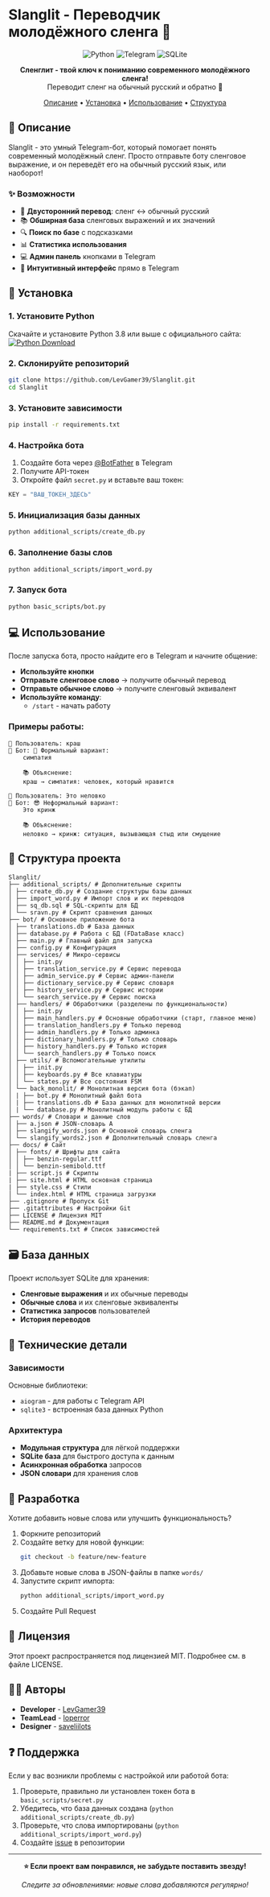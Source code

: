 # Slanglit - Переводчик молодёжного сленга 🚀

<div align="center">

![Python](https://img.shields.io/badge/Python-3.8%2B-blue?logo=python)
![Telegram](https://img.shields.io/badge/Telegram-Bot-blue?logo=telegram)
![SQLite](https://img.shields.io/badge/Database-SQLite-lightgrey)

**Сленглит - твой ключ к пониманию современного молодёжного сленга!**  
Переводит сленг на обычный русский и обратно 💫

[Описание](#описание) • [Установка](#установка) • [Использование](#использование) • [Структура](#структура-проекта)

</div>

## 📖 Описание

Slanglit - это умный Telegram-бот, который помогает понять современный молодёжный сленг. Просто отправьте боту сленговое выражение, и он переведёт его на обычный русский язык, или наоборот!

### ✨ Возможности

- 🔄 **Двусторонний перевод**: сленг ↔ обычный русский
- 📚 **Обширная база** сленговых выражений и их значений
- 🔍 **Поиск по базе** с подсказками
- 📊 **Статистика использования**
- 💻 **Админ панель** кнопками в Telegram
- 🎯 **Интуитивный интерфейс** прямо в Telegram

## 🚀 Установка

### 1. Установите Python

Скачайте и установите Python 3.8 или выше с официального сайта:  
[![Python Download](https://img.shields.io/badge/Download-Python%203.8%2B-yellow?logo=python)](https://www.python.org/downloads/)

### 2. Склонируйте репозиторий

```bash
git clone https://github.com/LevGamer39/Slanglit.git
cd Slanglit
```

### 3. Установите зависимости

```bash
pip install -r requirements.txt
```

### 4. Настройка бота

1. Создайте бота через [@BotFather](https://t.me/BotFather) в Telegram
2. Получите API-токен
3. Откройте файл `secret.py` и вставьте ваш токен:

```python
KEY = "ВАШ_ТОКЕН_ЗДЕСЬ"
```

### 5. Инициализация базы данных

```bash
python additional_scripts/create_db.py
```

### 6. Заполнение базы слов

```bash
python additional_scripts/import_word.py
```

### 7. Запуск бота

```bash
python basic_scripts/bot.py
```

## 💻 Использование

После запуска бота, просто найдите его в Telegram и начните общение:
- **Используйте кнопки**
- **Отправьте сленговое слово** → получите обычный перевод
- **Отправьте обычное слово** → получите сленговый эквивалент
- **Используйте команду**:
  - `/start` - начать работу

### Примеры работы:

```
👤 Пользователь: краш
🤖 Бот: 🎩 Формальный вариант:
	симпатия

	📚 Объяснение:
	краш → симпатия: человек, который нравится

👤 Пользователь: Это неловко
🤖 Бот: 😎 Неформальный вариант:
	Это кринж

	📚 Объяснение:
	неловко → кринж: ситуация, вызывающая стыд или смущение
```

## 📁 Структура проекта

```
Slanglit/
├── additional_scripts/ # Дополнительные скрипты
│ ├── create_db.py # Создание структуры базы данных
│ ├── import_word.py # Импорт слов и их переводов
│ ├── sq_db.sql # SQL-скрипты для БД
│ └── sravn.py # Скрипт сравнения данных
├── bot/ # Основное приложение бота
│ ├── translations.db # База данных
│ ├── database.py # Работа с БД (FDataBase класс)
│ ├── main.py # Главный файл для запуска
│ ├── config.py # Конфигурация
│ ├── services/ # Микро-сервисы
│ │ ├── init.py
│ │ ├── translation_service.py # Сервис перевода
│ │ ├── admin_service.py # Сервис админ-панели
│ │ ├── dictionary_service.py # Сервис словаря
│ │ ├── history_service.py # Сервис истории
│ │ └── search_service.py # Сервис поиска
│ ├── handlers/ # Обработчики (разделены по функциональности)
│ │ ├── init.py
│ │ ├── main_handlers.py # Основные обработчики (старт, главное меню)
│ │ ├── translation_handlers.py # Только перевод
│ │ ├── admin_handlers.py # Только админка
│ │ ├── dictionary_handlers.py # Только словарь
│ │ ├── history_handlers.py # Только история
│ │ └── search_handlers.py # Только поиск
│ ├── utils/ # Вспомогательные утилиты
│ │ ├── init.py
│ │ ├── keyboards.py # Все клавиатуры
│ │ └── states.py # Все состояния FSM
│ └── back_monolit/ # Монолитная версия бота (бэкап)
│ | ├── bot.py # Монолитный файл бота
│ | ├── translations.db # База данных для монолитной версии
│ | └── database.py # Монолитный модуль работы с БД
├── words/ # Словари и данные слов
│ ├── a.json # JSON-словарь A
│ ├── slangify_words.json # Основной словарь сленга
│ └── slangify_words2.json # Дополнительный словарь сленга
├── docs/ # Сайт
│ ├── fonts/ # Шрифты для сайта
│ │ ├── benzin-regular.ttf
│ │ └── benzin-semibold.ttf
| ├── script.js # Скрипты
| ├── site.html # HTML основная страница
| ├── style.css # Стили
│ └── index.html # HTML страница загрузки
├── .gitignore # Пропуск Git
├── .gitattributes # Настройки Git
├── LICENSE # Лицензия MIT
├── README.md # Документация
└── requirements.txt # Список зависимостей
```

## 🗃 База данных

Проект использует SQLite для хранения:
- **Сленговые выражения** и их обычные переводы
- **Обычные слова** и их сленговые эквиваленты
- **Статистика запросов** пользователей
- **История переводов**

## 🔧 Технические детали

### Зависимости

Основные библиотеки:
- `aiogram` - для работы с Telegram API
- `sqlite3` - встроенная база данных Python

### Архитектура

- **Модульная структура** для лёгкой поддержки
- **SQLite база** для быстрого доступа к данным
- **Асинхронная обработка** запросов
- **JSON словари** для хранения слов

## 🤝 Разработка

Хотите добавить новые слова или улучшить функциональность?

1. Форкните репозиторий
2. Создайте ветку для новой функции:
   ```bash
   git checkout -b feature/new-feature
   ```
3. Добавьте новые слова в JSON-файлы в папке `words/`
4. Запустите скрипт импорта:
   ```bash
   python additional_scripts/import_word.py
   ```
5. Создайте Pull Request

## 📄 Лицензия

Этот проект распространяется под лицензией MIT. Подробнее см. в файле LICENSE.

## 👨‍💻 Авторы

- **Developer** - [LevGamer39](https://github.com/LevGamer39)
- **TeamLead** - [loperror](https://t.me/loperror)
- **Designer** - [saveliilots](https://t.me/saveliilots)

## ❓ Поддержка

Если у вас возникли проблемы с настройкой или работой бота:
1. Проверьте, правильно ли установлен токен бота в `basic_scripts/secret.py`
2. Убедитесь, что база данных создана (`python additional_scripts/create_db.py`)
3. Проверьте, что слова импортированы (`python additional_scripts/import_word.py`)
4. Создайте [issue](https://github.com/LevGamer39/Slanglit/issues) в репозитории

---

<div align="center">

**⭐ Если проект вам понравился, не забудьте поставить звезду!**

*Следите за обновлениями: новые слова добавляются регулярно!*

</div>
